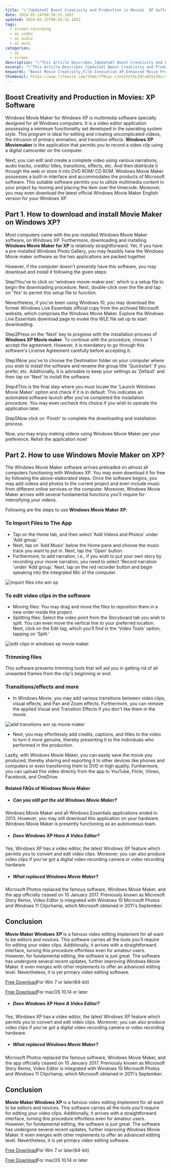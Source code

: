 ```yaml
---
title: "\"[Updated] Boost Creativity and Production in Movies  XP Software\""
date: 2024-05-24T00:58:31.185Z
updated: 2024-05-25T00:58:31.185Z
tags: 
  - screen-recording
  - ai video
  - ai audio
  - ai auto
categories: 
  - ai
  - screen
description: "\"This Article Describes [Updated] Boost Creativity and Production in Movies: XP Software\""
excerpt: "\"This Article Describes [Updated] Boost Creativity and Production in Movies: XP Software\""
keywords: "Boost Movie Creativity,Film Innovation XP,Enhanced Movie Productivity,Creative Media Xpress,XP for Movie Design,ProdXP in Cinema,Inspire Films with XP"
thumbnail: https://www.lifewire.com/thmb/ffNLpc-c3s41hXlKLIHluWIm158=/400x300/filters:no_upscale():max_bytes(150000):strip_icc()/unnamed3-811dc04ac827434a8a7e6390258c8ae1.png
---
```


## Boost Creativity and Production in Movies: XP Software

Windows Movie Maker for Windows XP is multimedia software specially designed for all Windows computers. It is a video editor application possessing a minimum functionality set developed in the operating system style. This program is ideal for editing and creating uncomplicated videos, the intrusion of primary animation, and transition effects. **Windows XP Moviemaker** is the application that permits you to record a video clip using a digital camcorder on the computer.

Next, you can edit and create a complete video using various narrations, audio tracks, credits/ titles, transitions, effects, etc. And then distribute it through the web or store it into DVD ROM/ CD ROM. Windows Movie Maker possesses a built-in interface and accommodates the products of Microsoft software. This suitable software permits you to utilize multimedia content in your project by moving and placing the item over the timecode. Moreover, you may even download the latest official Windows Movie Maker English version for your Windows XP.

## Part 1\. How to download and install Movie Maker on Windows XP?

Most computers came with the pre-installed Windows Movie Maker software, on Windows XP. Furthermore, downloading and installing **Windows Movie Maker for XP** is relatively straightforward. Yet, if you have a pre-installed Windows Photo Gallery, you may feasibly have the Windows Movie maker software as the two applications are packed together.

However, if the computer doesn't presently have this software, you may download and install it following the given steps:

Step1You've to click on 'windows-movie-maker.exe'. which is a setup file to begin the downloading procedure. Next, double-click over the file and tap on 'Yes' to permit this setup file to function.

Nevertheless, if you've been using Windows 10, you may download the former Windows Live Essentials official copy from the archived Microsoft website, which comprises the Windows Movie Maker. Explore the Windows Live Essentials download page to evoke this WLE file set up to start downloading.

Step2Press on the 'Next' key to progress with the installation process of **Windows XP Movie maker**. To continue with the procedure, choose 'I accept the agreement. However, it is mandatory to go through this software's License Agreement carefully before accepting it.

Step3Now you've to choose the Destination folder on your computer where you wish to install the software and rename the group title 'Quickstart' if you prefer, etc. Additionally, it is advisable to keep your settings as 'Default' and then tap on 'Next' to install the software.

Step4This is the final step where you must locate the 'Launch Windows Movie Maker' option and check if it is in default. This indicates an automated software launch after you've completed the installation procedure. You may even uncheck this choice if you wish to operate the application later.

Step5Now click on 'Finish' to complete the downloading and installation process.

Now, you may enjoy making videos using Windows Movie Maker per your preference. Relish the application now!

## Part 2\. How to use Windows Movie Maker on XP?

The Windows Movie Maker software arrives preloaded on almost all computers functioning with Windows XP. You may even download it for free by following the above-elaborated steps. Once the software begins, you may add videos and photos to the current project and even include music from different online services or the computer. Moreover, Windows Movie Maker arrives with several fundamental functions you'll require for intensifying your videos.

Following are the steps to use **Windows Movie Maker XP**:

### **To Import Files to The App**

* Tap on the Home tab, and then select 'Add Videos and Photos' under 'Add group.'
* Next, tap on 'Add Music' below the Home pane and choose the music track you want to put in. Next, tap the 'Open' button.
* Furthermore, to add narration, i.e., if you wish to put your own story by recording your movie narration, you need to select 'Record narration 'under 'Add group.' Next, tap on the red recorder button and begin speaking into the integrated Mic of the computer.

![import files into win xp](https://images.wondershare.com/filmora/article-images/2022/09/import-files-into-win-xp.jpg)

### To edit video clips in the software

* Moving files: You may drag and move the files to reposition them in a new order inside the project.
* Splitting files: Select the video point from the Storyboard tab you wish to split. You can even move the vertical line to your preferred location. Next, click on the Edit tag, which you'll find in the 'Video Tools' option, tapping on 'Split.'

![edit clips in windows xp movie maker](https://images.wondershare.com/filmora/article-images/2022/09/edit-clips-in-windows-xp-movie-maker.jpg)

### Trimming files

This software presents trimming tools that will aid you in getting rid of all unwanted frames from the clip's beginning or end.

### Transitions/effects and more

* In Windows Movie, you may add various transitions between video clips, visual effects, and Pan and Zoom effects. Furthermore, you can remove the applied Visual and Transition Effects if you don't like them in the movie.

![add transitions win xp movie maker](https://images.wondershare.com/filmora/article-images/2022/09/add-transitions-win-xp-movie-maker.jpg)

* Next, you may effortlessly add credits, captions, and titles to the video to turn it more genuine, thereby presenting it to the individuals who performed in the production.

Lastly, with Windows Movie Maker, you can easily save the movie you produced, thereby sharing and exporting it to other devices like phones and computers or even transferring them to DVD in high quality. Furthermore, you can upload this video directly from the app to YouTube, Flickr, Vimeo, Facebook, and OneDrive.

#### Related FAQs of Windows Movie Maker

* ##### Can you still get the old Windows Movie Maker?  

Windows Movie Maker and all Windows Essentials applications ended in 2013\. However, you may still download this application on your hardware. Windows Movie Maker is presently functioning as an autonomous team.

* ##### Does Windows XP Have A Video Editor?  

Yes, Windows XP has a video editor, the latest Windows XP feature which permits you to convert and edit video clips. Moreover, you can also produce video clips if you've got a digital video recording camera or video recording hardware.

* ##### What replaced Windows Movie Maker?  

Microsoft Photos replaced the famous software, Windows Movie Maker, and the app officially ceased on 10 January 2017\. Previously known as Microsoft Story Remix, Video Editor is integrated with Windows 10 Microsoft Photos and Windows 11 Clipchamp, which Microsoft obtained in 2011's September.

## Conclusion

**Movie Maker Windows XP** is a famous video editing implement for all want to be editors and novices. This software carries all the tools you'll require for editing your video clips. Additionally, it arrives with a straightforward interface, turning this procedure effortless even for amateur users. However, for fundamental editing, the software is just great. The software has undergone several recent updates, further improving Windows Movie Maker. It even merges with other implements to offer an advanced editing level. Nevertheless, it is yet primary video editing software.

[Free Download](https://tools.techidaily.com/wondershare/filmora/download/)For Win 7 or later(64-bit)

[Free Download](https://tools.techidaily.com/wondershare/filmora/download/)For macOS 10.14 or later

* ##### Does Windows XP Have A Video Editor?  

Yes, Windows XP has a video editor, the latest Windows XP feature which permits you to convert and edit video clips. Moreover, you can also produce video clips if you've got a digital video recording camera or video recording hardware.

* ##### What replaced Windows Movie Maker?  

Microsoft Photos replaced the famous software, Windows Movie Maker, and the app officially ceased on 10 January 2017\. Previously known as Microsoft Story Remix, Video Editor is integrated with Windows 10 Microsoft Photos and Windows 11 Clipchamp, which Microsoft obtained in 2011's September.

## Conclusion

**Movie Maker Windows XP** is a famous video editing implement for all want to be editors and novices. This software carries all the tools you'll require for editing your video clips. Additionally, it arrives with a straightforward interface, turning this procedure effortless even for amateur users. However, for fundamental editing, the software is just great. The software has undergone several recent updates, further improving Windows Movie Maker. It even merges with other implements to offer an advanced editing level. Nevertheless, it is yet primary video editing software.

[Free Download](https://tools.techidaily.com/wondershare/filmora/download/)For Win 7 or later(64-bit)

[Free Download](https://tools.techidaily.com/wondershare/filmora/download/)For macOS 10.14 or later

<ins class="adsbygoogle"
     style="display:block"
     data-ad-format="autorelaxed"
     data-ad-client="ca-pub-7571918770474297"
     data-ad-slot="1223367746"></ins>

<ins class="adsbygoogle"
     style="display:block"
     data-ad-format="autorelaxed"
     data-ad-client="ca-pub-7571918770474297"
     data-ad-slot="1223367746"></ins>



<ins class="adsbygoogle"
     style="display:block"
     data-ad-client="ca-pub-7571918770474297"
     data-ad-slot="8358498916"
     data-ad-format="auto"
     data-full-width-responsive="true"></ins>




